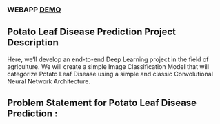 ### WEBAPP [DEMO](https://huggingface.co/spaces/thisishusseinali/potato-leaf-test)

## Potato Leaf Disease Prediction Project Description
Here, we’ll develop an end-to-end Deep Learning project in the field of agriculture. We will create a simple Image Classification Model that will categorize Potato Leaf Disease using a simple and classic Convolutional Neural Network Architecture.

## Problem Statement for Potato Leaf Disease Prediction :
